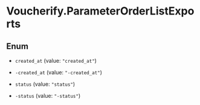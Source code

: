 # Voucherify.ParameterOrderListExports

## Enum


* `created_at` (value: `"created_at"`)

* `-created_at` (value: `"-created_at"`)

* `status` (value: `"status"`)

* `-status` (value: `"-status"`)


